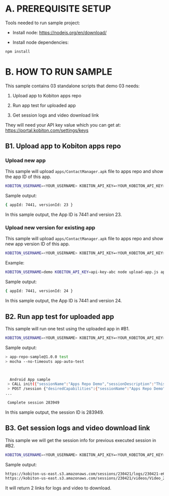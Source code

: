 # A. PREREQUISITE SETUP

Tools needed to run sample project:

* Install node: https://nodejs.org/en/download/

* Install node dependencies:

```bash
npm install
```

# B. HOW TO RUN SAMPLE

This sample contains 03 standalone scripts that demo 03 needs:

1. Upload app to Kobiton apps repo

2. Run app test for uploaded app

3. Get session logs and video download link

They will need your API key value which you can get at: https://portal.kobiton.com/settings/keys


## B1. Upload app to Kobiton apps repo

### Upload new app
This sample will upload `apps/ContactManager.apk` file to apps repo and show the app ID of this app.

```bash
KOBITON_USERNAME=<YOUR_USERNAME> KOBITON_API_KEY=<YOUR_KOBITON_API_KEY> node upload-app.js apps/ContactManager.apk
```

Sample output:

```bash
{ appId: 7441, versionId: 23 }
```

In this sample output, the App ID is 7441 and version 23.

### Upload new version for existing app

This sample will upload `apps/ContactManager.apk` file to apps repo and show new app version ID of this app.

```bash
KOBITON_USERNAME=<YOUR_USERNAME> KOBITON_API_KEY=<YOUR_KOBITON_API_KEY> node upload-app.js apps/ContactManager.apk <YOUR_APP_ID>
```

Example:  
```bash
KOBITON_USERNAME=demo KOBITON_API_KEY=api-key-abc node upload-app.js apps/ContactManager.apk 7441
```
Sample output:

```bash
{ appId: 7441, versionId: 24 }
```

In this sample output, the App ID is 7441 and version 24.

## B2. Run app test for uploaded app

This sample will run one test using the uploaded app in #B1.

```bash
KOBITON_USERNAME=<YOUR_USERNAME> KOBITON_API_KEY=<YOUR_KOBITON_API_KEY> KOBITON_APP_ID=<YOUR_APP_ID> npm test
```

Sample output:

```bash
> app-repo-sample@1.0.0 test
> mocha --no-timeouts app-auto-test



  Android App sample
 > CALL init({"sessionName":"Apps Repo Demo","sessionDescription":"This is an example to demostrate Android apps repo","platformName":"android","deviceName":"Galaxy S6 Edge","app":"kobiton-store:9235"})
 > POST /session {"desiredCapabilities":{"sessionName":"Apps Repo Demo","sessionDescription":"This is an example to demostrate Android apps repo","platformName":"android","deviceName":"Galaxy S6 Edge","app":"kobiton-store:9235"}}
...

 Complete session 283949
```

In this sample output, the session ID is 283949.

## B3. Get session logs and video download link

This sample we will get the session info for previous executed session in #B2.

```bash
KOBITON_USERNAME=<YOUR_USERNAME> KOBITON_API_KEY=<YOUR_KOBITON_API_KEY> KOBITON_SESSION_ID=<YOUR_SESSION_ID> node get-session-info.js
```

Sample output:

```bash
https://kobiton-us-east.s3.amazonaws.com/sessions/230421/logs/230421-e6028540-2-11e8-9c42-db8f2a6e0840.zip?AWSAccessKeyId=&Signature=xxx&response-cache-control=max-age%3D86400
https://kobiton-us-east.s3.amazonaws.com/sessions/230421/videos/Video_230421-e7626360-2-11e8-a432-df734f4134ff.mp4?AWSAccessKeyId=xxxxx&Expires=xxxxx&Signature=xxx
```

It will return 2 links for logs and video to download.
